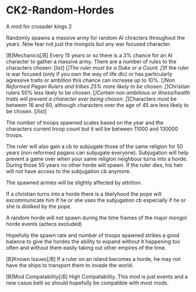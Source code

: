 # CK2-Random-Hordes
A mod for crusader kings 2

Randomly spawns a massive army for random AI chracters throughout the years.
Now fear not just the mongols but any war focused character.

[B]Mechanics[/B]
Every 15 years or so there is a 3% chance for an AI character to gather a massive army. There are a number of rules to the characters chosen:
[list]
[*]The ruler must be a Duke or a Count.
[*]If the ruler is war focused (only if you own the way of life dlc) or has particularly agressive traits or ambition this chance can increase up to 10%. 
[*]Non Reformed Pagan Rulers and tribes 25% more likely to be chosen. 
[*]Christian rulers 50% less likely to be chosen.
[*]Certain non ambitious or illness/health traits will prevent a character ever being chosen.
[*]Characters must be between 16 and 60, although characters over the age of 45 are less likely to be chosen.
[/list]

The number of troops spawned scales based on the year and the characters current troop count but it will be between 11000 and 130000 troops.

The ruler will also gain a cb to subjugate those of the same religion for 50 years (non reformed pagans can subjugate everyone). Subjugation will help prevent a game over when your same religion neighbour turns into a horde.
During those 50 years no other horde will spawn.
If the ruler dies, his heir will not have access to the subjugation cb anymore.

The spawned armies will be slightly affected by attrition.

If a christian turns into a horde there is a likelyhood the pope will excommunicate him if he or she uses the subjugation cb especially if he or she is disliked by the pope.

A random horde will not spawn during the time frames of the major mongol horde events (aztecs excluded)

Hopefully the spawn rate and number of troops spawned strikes a good balance to give the hordes the ability to expand without it happening too often and without them easily taking out other empires of the time.

[B]Known Issues[/B]
If a ruler on an island becomes a horde, he may not have the ships to transport them to invade the world.

[B]Mod Compatability[/B]
High Compatability. This mod is just events and a new casus belli so should hopefully be compatible with most mods.